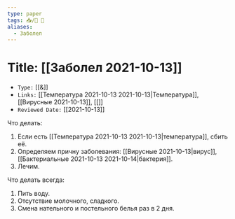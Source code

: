```yaml
---
type: paper
tags: 📥️/📜️ 💊
aliases:
  - Заболел
---
```




# Title: **[[Заболел 2021-10-13]]**
- `Type:` [[&]]
- `Links:` [[Температура 2021-10-13 2021-10-13|Температура]], [[Вирусные 2021-10-13]], [[]]
- `Reviewed Date:` [[2021-10-13]]

Что делать:
1) Если есть [[Температура 2021-10-13 2021-10-13|температура]], сбить её.
2) Определяем причну заболевания: [[Вирусные 2021-10-13|вирус]], [[Бактериальные 2021-10-13 2021-10-14|бактерия]].
3) Лечим.

Что делать всегда:
1) Пить воду.
2) Отсутствие молочного, сладкого.
3) Смена нательного и постельного белья раз в 2 дня.